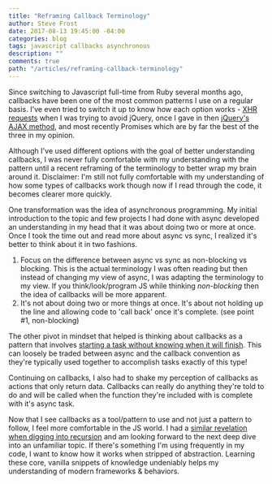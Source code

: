 ```yaml
---
title: "Reframing Callback Terminology"
author: Steve Frost
date: 2017-08-13 19:45:00 -04:00
categories: blog
tags: javascript callbacks asynchronous
description: ""
comments: true
path: "/articles/reframing-callback-terminology"
---
```


Since switching to Javascript full-time from Ruby several months ago, callbacks have been one of the most common patterns I use on a regular basis. I've even tried to switch it up to know how each option works - [XHR requests](https://developer.mozilla.org/en/docs/Web/API/XMLHttpRequest/Using_XMLHttpRequest) when I was trying to avoid jQuery, once I gave in then [jQuery's AJAX method](https://api.jquery.com/jquery.ajax/), and most recently  Promises which are by far the best of the three in my opinion. 

Although I've used different options with the goal of better understanding callbacks, I was never fully comfortable with my understanding with the pattern until a recent reframing of the terminology to better wrap my brain around it. Disclaimer: I'm still not fully comfortable with my understanding of how some types of callbacks work though now if I read through the code, it becomes clearer more quickly.

One transformation was the idea of asynchronous programming. My initial introduction to the topic and few projects I had done with async developed an understanding in my head that it was about doing two or more at once. Once I took the time out and read more about async vs sync, I realized it's better to think about it in two fashions.

1. Focus on the difference between async vs sync as non-blocking vs blocking. This is the actual terminology I was often reading but then instead of changing my view of async, I was adapting the terminology to my view. If you think/look/program JS while thinking _non-blocking_ then the idea of callbacks will be more apparent.
2. It's not about doing two or more things at once. It's about not holding up the line and allowing code to 'call back' once it's complete. (see point #1, non-blocking)

The other pivot in mindset that helped is thinking about callbacks as a pattern that involves [starting a task without knowing when it will finish](http://callbackhell.com/). This can loosely be traded between async and the callback convention as they're typically used together to accomplish tasks exactly of this type! 

Continuing on callbacks, I also had to shake my perception of callbacks as actions that only return data. Callbacks can really do anything they're told to do and will be called when the function they're included with is complete with it's async task.

Now that I see callbacks as a tool/pattern to use and not just a pattern to follow, I feel more comfortable in the JS world. I had a [similar revelation when digging into recursion](https://steveafrost.com/articles/discovering-the-minimax-algorithm) and am looking forward to the next deep dive into an unfamiliar topic. If there's something I'm using frequently in my code, I want to know how it works when stripped of abstraction. Learning these core, vanilla snippets of knowledge undeniably helps my understanding of modern frameworks & behaviors.

